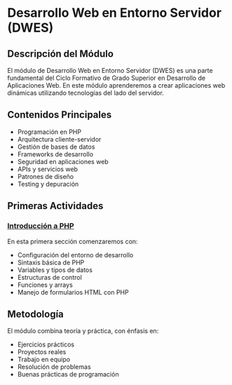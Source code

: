 # Desarrollo Web en Entorno Servidor (DWES)

## Descripción del Módulo

El módulo de Desarrollo Web en Entorno Servidor (DWES) es una parte fundamental del Ciclo Formativo de Grado Superior en Desarrollo de Aplicaciones Web. En este módulo aprenderemos a crear aplicaciones web dinámicas utilizando tecnologías del lado del servidor.

## Contenidos Principales

- Programación en PHP
- Arquitectura cliente-servidor
- Gestión de bases de datos
- Frameworks de desarrollo
- Seguridad en aplicaciones web
- APIs y servicios web
- Patrones de diseño
- Testing y depuración

## Primeras Actividades

### [Introducción a PHP](./actividades/index.html)

En esta primera sección comenzaremos con:
- Configuración del entorno de desarrollo
- Sintaxis básica de PHP
- Variables y tipos de datos
- Estructuras de control
- Funciones y arrays
- Manejo de formularios HTML con PHP

## Metodología

El módulo combina teoría y práctica, con énfasis en:
- Ejercicios prácticos
- Proyectos reales
- Trabajo en equipo
- Resolución de problemas
- Buenas prácticas de programación